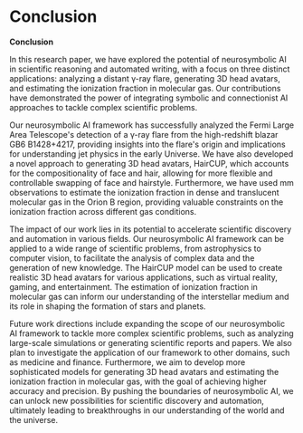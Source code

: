# Conclusion
**Conclusion**

In this research paper, we have explored the potential of neurosymbolic AI in scientific reasoning and automated writing, with a focus on three distinct applications: analyzing a distant γ-ray flare, generating 3D head avatars, and estimating the ionization fraction in molecular gas. Our contributions have demonstrated the power of integrating symbolic and connectionist AI approaches to tackle complex scientific problems.

Our neurosymbolic AI framework has successfully analyzed the Fermi Large Area Telescope's detection of a γ-ray flare from the high-redshift blazar GB6 B1428+4217, providing insights into the flare's origin and implications for understanding jet physics in the early Universe. We have also developed a novel approach to generating 3D head avatars, HairCUP, which accounts for the compositionality of face and hair, allowing for more flexible and controllable swapping of face and hairstyle. Furthermore, we have used mm observations to estimate the ionization fraction in dense and translucent molecular gas in the Orion B region, providing valuable constraints on the ionization fraction across different gas conditions.

The impact of our work lies in its potential to accelerate scientific discovery and automation in various fields. Our neurosymbolic AI framework can be applied to a wide range of scientific problems, from astrophysics to computer vision, to facilitate the analysis of complex data and the generation of new knowledge. The HairCUP model can be used to create realistic 3D head avatars for various applications, such as virtual reality, gaming, and entertainment. The estimation of ionization fraction in molecular gas can inform our understanding of the interstellar medium and its role in shaping the formation of stars and planets.

Future work directions include expanding the scope of our neurosymbolic AI framework to tackle more complex scientific problems, such as analyzing large-scale simulations or generating scientific reports and papers. We also plan to investigate the application of our framework to other domains, such as medicine and finance. Furthermore, we aim to develop more sophisticated models for generating 3D head avatars and estimating the ionization fraction in molecular gas, with the goal of achieving higher accuracy and precision. By pushing the boundaries of neurosymbolic AI, we can unlock new possibilities for scientific discovery and automation, ultimately leading to breakthroughs in our understanding of the world and the universe.